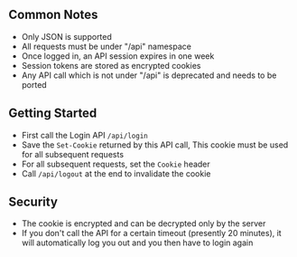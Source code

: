 ## Common Notes

* Only JSON is supported
* All requests must be under "/api" namespace
* Once logged in, an API session expires in one week
* Session tokens are stored as encrypted cookies
* Any API call which is not under "/api" is deprecated and needs to be ported

## Getting Started

* First call the Login API `/api/login`
* Save the `Set-Cookie` returned by this API call, This cookie must be used for all subsequent requests
* For all subsequent requests, set the `Cookie` header
* Call `/api/logout` at the end to invalidate the cookie

## Security

* The cookie is encrypted and can be decrypted only by the server
* If you don't call the API for a certain timeout (presently 20 minutes), it will automatically log you out and you then have to login again
